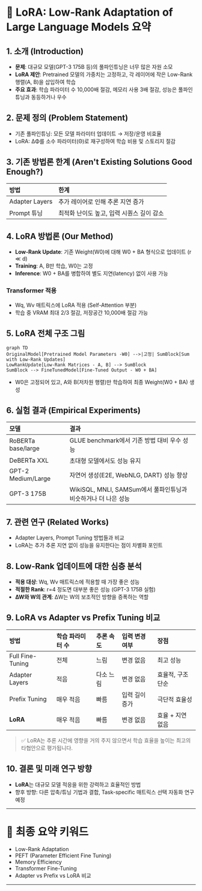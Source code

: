 # 📑 LoRA: Low-Rank Adaptation of Large Language Models 요약

## 1. 소개 (Introduction)

- **문제**: 대규모 모델(GPT-3 175B 등)의 풀파인튜닝은 너무 많은 자원 소모
- **LoRA 제안**: Pretrained 모델의 가중치는 고정하고, 각 레이어에 작은 Low-Rank 행렬(A, B)을 삽입하여 학습
- **주요 효과**: 학습 파라미터 수 10,000배 절감, 메모리 사용 3배 절감, 성능은 풀파인튜닝과 동등하거나 우수


## 2. 문제 정의 (Problem Statement)

- 기존 풀파인튜닝: 모든 모델 파라미터 업데이트 → 저장/운영 비효율
- LoRA: ∆Φ를 소수 파라미터(Θ)로 재구성하여 학습 비용 및 스토리지 절감


## 3. 기존 방법론 한계 (Aren't Existing Solutions Good Enough?)

| 방법 | 한계 |
|:---|:---|
| Adapter Layers | 추가 레이어로 인해 추론 지연 증가 |
| Prompt 튜닝 | 최적화 난이도 높고, 입력 시퀀스 길이 감소 |


## 4. LoRA 방법론 (Our Method)

- **Low-Rank Update**: 기존 Weight(W0)에 대해 W0 + BA 형식으로 업데이트 (r ≪ d)
- **Training**: A, B만 학습, W0는 고정
- **Inference**: W0 + BA를 병합하여 별도 지연(latency) 없이 사용 가능

### Transformer 적용
- Wq, Wv 매트릭스에 LoRA 적용 (Self-Attention 부분)
- 학습 중 VRAM 최대 2/3 절감, 저장공간 10,000배 절감 가능


## 5. LoRA 전체 구조 그림

```mermaid
graph TD
OriginalModel[Pretrained Model Parameters -W0] -->|고정| SumBlock[Sum with Low-Rank Updates]
LowRankUpdate[Low-Rank Matrices - A, B] --> SumBlock
SumBlock --> FineTunedModel[Fine-Tuned Output - W0 + BA]
```

- W0은 고정되어 있고, A와 B(저차원 행렬)만 학습하여 최종 Weight(W0 + BA) 생성


## 6. 실험 결과 (Empirical Experiments)

| 모델 | 결과 |
|:---|:---|
| RoBERTa base/large | GLUE benchmark에서 기존 방법 대비 우수 성능 |
| DeBERTa XXL | 초대형 모델에서도 성능 유지 |
| GPT-2 Medium/Large | 자연어 생성(E2E, WebNLG, DART) 성능 향상 |
| GPT-3 175B | WikiSQL, MNLI, SAMSum에서 풀파인튜닝과 비슷하거나 더 나은 성능 |


## 7. 관련 연구 (Related Works)

- Adapter Layers, Prompt Tuning 방법들과 비교
- LoRA는 추가 추론 지연 없이 성능을 유지한다는 점이 차별화 포인트


## 8. Low-Rank 업데이트에 대한 심층 분석

- **적용 대상**: Wq, Wv 매트릭스에 적용할 때 가장 좋은 성능
- **적절한 Rank**: r=4 정도면 대부분 좋은 성능 (GPT-3 175B 실험)
- **∆W와 W의 관계**: ∆W는 W의 보조적인 방향을 증폭하는 역할


## 9. LoRA vs Adapter vs Prefix Tuning 비교

| 방법 | 학습 파라미터 수 | 추론 속도 | 입력 변경 여부 | 장점 |
|:---|:---|:---|:---|:---|
| Full Fine-Tuning | 전체 | 느림 | 변경 없음 | 최고 성능 |
| Adapter Layers | 적음 | 다소 느림 | 변경 없음 | 효율적, 구조 단순 |
| Prefix Tuning | 매우 적음 | 빠름 | 입력 길이 증가 | 극단적 효율성 |
| **LoRA** | 매우 적음 | 빠름 | 변경 없음 | 효율 + 지연 없음 |

> ✅ LoRA는 추론 시간에 영향을 거의 주지 않으면서 학습 효율을 높이는 최고의 타협안으로 평가됩니다.


## 10. 결론 및 미래 연구 방향

- **LoRA**는 대규모 모델 적응을 위한 강력하고 효율적인 방법
- 향후 방향: 다른 압축/튜닝 기법과 결합, Task-specific 매트릭스 선택 자동화 연구 예정


---

# 📌 최종 요약 키워드

- Low-Rank Adaptation
- PEFT (Parameter Efficient Fine Tuning)
- Memory Efficiency
- Transformer Fine-Tuning
- Adapter vs Prefix vs LoRA 비교

---

